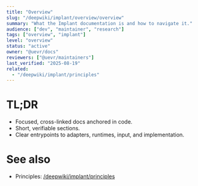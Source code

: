 ```yaml
---
title: "Overview"
slug: "/deepwiki/implant/overview/overview"
summary: "What the Implant documentation is and how to navigate it."
audience: ["dev", "maintainer", "research"]
tags: ["overview", "implant"]
level: "overview"
status: "active"
owner: "@uevr/docs"
reviewers: ["@uevr/maintainers"]
last_verified: "2025-08-19"
related:
  - "/deepwiki/implant/principles"
---
```


# TL;DR
- Focused, cross-linked docs anchored in code.
- Short, verifiable sections.
- Clear entrypoints to adapters, runtimes, input, and implementation.

# See also
- Principles: [/deepwiki/implant/principles](/deepwiki/implant/principles)
